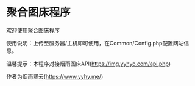 # 聚合图床程序

欢迎使用聚合图床程序

使用说明：上传至服务器/主机即可使用，在Common/Config.php配置网站信息。

温馨提示：本程序对接烟雨图床API(https://img.yyhyo.com/api.php)

作者为烟雨寒云(https://www.yyhy.me/)
